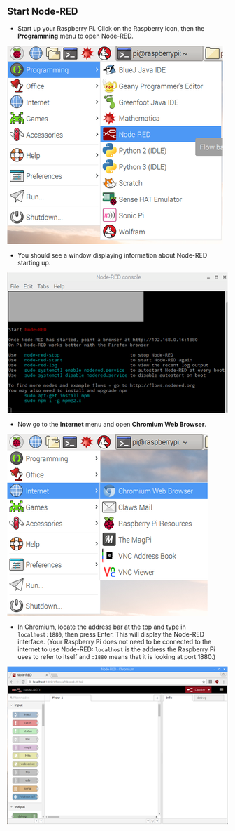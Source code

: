 ## Start Node-RED

- Start up your Raspberry Pi. Click on the Raspberry icon, then the **Programming** menu to open Node-RED.

 ![Start up Node-RED](images/start-nodered.png)

- You should see a window displaying information about Node-RED starting up.

 ![Node-RED startup information](images/node-red-startup.png)

- Now go to the **Internet** menu and open **Chromium Web Browser**.

 ![Open Chromium](images/start-chromium.png)

- In Chromium, locate the address bar at the top and type in `localhost:1880`, then press Enter. This will display the Node-RED interface. (Your Raspberry Pi does not need to be connected to the internet to use Node-RED: `localhost` is the address the Raspberry Pi uses to refer to itself and `:1880` means that it is looking at port 1880.)

 ![Navigate to Node-RED](images/blank-node-red.png)

